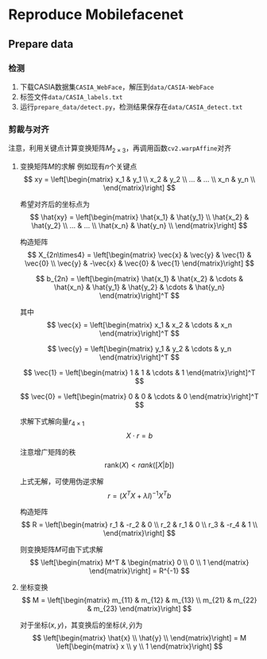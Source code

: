 # Reproduce Mobilefacenet

## Prepare data
### 检测
1. 下载CASIA数据集`CASIA_WebFace`，解压到`data/CASIA-WebFace`
2. 标签文件`data/CASIA_labels.txt`
3. 运行`prepare_data/detect.py`，检测结果保存在`data/CASIA_detect.txt`

### 剪裁与对齐
注意，利用关键点计算变换矩阵$M_{2\times3}$，再调用函数`cv2.warpAffine`对齐

1. 变换矩阵$M$的求解
    例如现有$n$个关键点
    $$
    xy = \left[\begin{matrix}
        x_1 & y_1 \\
        x_2 & y_2 \\
        ... & ... \\
        x_n & y_n \\
    \end{matrix}\right]
    $$

    希望对齐后的坐标点为
    $$
    \hat{xy} = \left[\begin{matrix}
        \hat{x_1} & \hat{y_1} \\
        \hat{x_2} & \hat{y_2} \\
        ...  & ...  \\
        \hat{x_n} & \hat{y_n} \\
    \end{matrix}\right]
    $$

    构造矩阵
    $$
    X_{2n\times4} = \left[\begin{matrix}
        \vec{x} &  \vec{y} & \vec{1} & \vec{0} \\
        \vec{y} & -\vec{x} & \vec{0} & \vec{1}
    \end{matrix}\right]
    $$

    $$
    b_{2n} = \left[\begin{matrix}
        \hat{x_1} & \hat{x_2} & \cdots & \hat{x_n} &
        \hat{y_1} & \hat{y_2} & \cdots & \hat{y_n}
    \end{matrix}\right]^T
    $$

    其中
    $$
    \vec{x} = \left[\begin{matrix}
        x_1 & x_2 & \cdots & x_n
    \end{matrix}\right]^T
    $$

    $$
    \vec{y} = \left[\begin{matrix}
        y_1 & y_2 & \cdots & y_n
    \end{matrix}\right]^T
    $$

    $$
    \vec{1} = \left[\begin{matrix}
        1 & 1 & \cdots & 1
    \end{matrix}\right]^T
    $$

    $$
    \vec{0} = \left[\begin{matrix}
        0 & 0 & \cdots & 0
    \end{matrix}\right]^T
    $$

    求解下式解向量$r_{4\times1}$
    $$
    X \cdot r = b
    $$

    注意增广矩阵的秩
    $$ \text{rank}(X) < rank([X | b]) $$

    上式无解，可使用伪逆求解
    $$
    r = (X^T X + \lambda I)^{-1} X^T b
    $$

    构造矩阵
    $$
    R = \left[\begin{matrix}
        r_1 & -r_2 & 0 \\
        r_2 &  r_1 & 0 \\
        r_3 & -r_4 & 1 \\
    \end{matrix}\right]
    $$

    则变换矩阵$M$可由下式求解
    $$
    \left[\begin{matrix}
        M^T & \begin{matrix}
            0 \\ 0 \\ 1
        \end{matrix}
    \end{matrix}\right] = R^{-1}
    $$

2. 坐标变换
    $$
    M = \left[\begin{matrix}
        m_{11} & m_{12} & m_{13} \\ m_{21} & m_{22} & m_{23}
    \end{matrix}\right]
    $$

    对于坐标$(x, y)$，其变换后的坐标$(\hat{x}, \hat{y})$为
    $$
    \left[\begin{matrix}
        \hat{x} \\ \hat{y} \\
    \end{matrix}\right]
    = M \left[\begin{matrix}
        x \\ y \\ 1
    \end{matrix}\right]
    $$